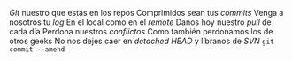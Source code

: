 
*Git* nuestro que estás en los repos Comprimidos sean tus *commits* Venga 
a nosotros tu *log*
En el local como en el *remote* Danos hoy nuestro *pull* de cada día 
Perdona nuestros *conflictos*
Como también perdonamos los de otros geeks No nos dejes caer en *detached 
HEAD*
y líbranos de *SVN*
`git commit --amend`
